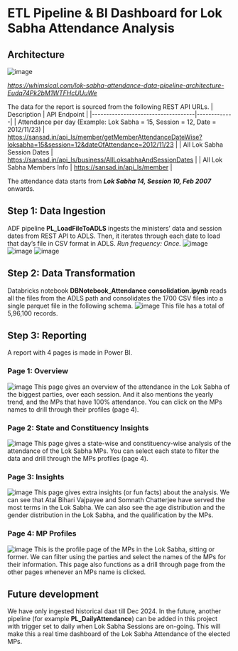 # ETL Pipeline & BI Dashboard for Lok Sabha Attendance Analysis

## Architecture
![image](https://github.com/user-attachments/assets/c3b73d18-b114-44db-8fd9-5d74ac91266f)

_https://whimsical.com/lok-sabha-attendance-data-pipeline-architecture-Eudq74Pk2bM1WTFHcUUuWe_

The data for the report is sourced from the following REST API URLs.
| Description                        | API Endpoint |
|------------------------------------|-------------|
| Attendance per day (Example: Lok Sabha = 15, Session = 12, Date = 2012/11/23) | https://sansad.in/api_ls/member/getMemberAttendanceDateWise?loksabha=15&session=12&dateOfAttendance=2012/11/23 |
| All Lok Sabha Session Dates        | https://sansad.in/api_ls/business/AllLoksabhaAndSessionDates |
| All Lok Sabha Members Info         | https://sansad.in/api_ls/member |

The attendance data starts from **_Lok Sabha 14, Session 10, Feb 2007_** onwards.


## Step 1: Data Ingestion
ADF pipeline **PL_LoadFileToADLS** ingests the ministers’ data and session dates from REST API to ADLS. Then, it iterates through each date to load that day’s file in CSV format in ADLS.
_Run frequency: Once._
![image](https://github.com/user-attachments/assets/141302a3-3d63-433b-988f-c29d91a9b08d)
![image](https://github.com/user-attachments/assets/fd7d0997-224e-48f0-a15a-fb90c95f72fe)
![image](https://github.com/user-attachments/assets/4b39c1a1-a691-4eb6-8513-250852eaecd3)



## Step 2: Data Transformation
Databricks notebook **DBNotebook_Attendance consolidation.ipynb** reads all the files from the ADLS path and consolidates the 1700 CSV files into a single parquet file in the following schema.
![image](https://github.com/user-attachments/assets/a2a7ba33-0ced-41b5-9e65-132ff1d7b5b2)
This file has a total of 5,96,100 records.

## Step 3: Reporting
A report with 4 pages is made in Power BI.

### Page 1: Overview
![image](https://github.com/user-attachments/assets/592ce48c-a4bd-44c8-b7ab-722f809104ad)
This page gives an overview of the attendance in the Lok Sabha of the biggest parties, over each session. And it also mentions the yearly trend, and the MPs that have 100% attendance. You can click on the MPs names to drill through their profiles (page 4).

### Page 2: State and Constituency Insights
![image](https://github.com/user-attachments/assets/94fb1ad5-8a48-4249-a17b-e96637bfbbaa)
This page gives a state-wise and constituency-wise analysis of the attendance of the Lok Sabha MPs. You can select each state to filter the data and drill through the MPs profiles (page 4).

### Page 3: Insights
![image](https://github.com/user-attachments/assets/7b6bc26a-52d5-4c5e-b244-c4e2a297993b)
This page gives extra insights (or fun facts) about the analysis. We can see that Atal Bihari Vajpayee and Somnath Chatterjee have served the most terms in the Lok Sabha. We can also see the age distribution and the gender distribution in the Lok Sabha, and the qualification by the MPs.

### Page 4: MP Profiles
![image](https://github.com/user-attachments/assets/a0da7b62-5c64-4be0-84e3-c44beb601512)
This is the profile page of the MPs in the Lok Sabha, sitting or former. We can filter using the parties and select the names of the MPs for their information. This page also functions as a drill through page from the other pages whenever an MPs name is clicked.

## Future development
We have only ingested historical daat till Dec 2024. In the future, another pipeline (for example **PL_DailyAttendance**) can be added in this project with trigger set to daily when Lok Sabha Sessions are on-going. This will make this a real time dashboard of the Lok Sabha Attendance of the elected MPs. 
